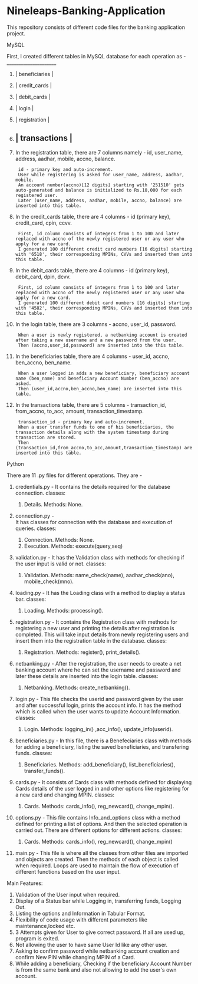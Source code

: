 # Nineleaps-Banking-Application
This repository consists of different code files for the banking application project.

MySQL

First, I created different tables in MySQL database for each operation as -
    _____________________    
 1) | beneficiaries     |
 2) | credit_cards      |
 3) | debit_cards       |
 4) | login             |
 5) | registration      |
 6) | transactions      |
    ---------------------


1) In the registration table, there are 7 columns namely - id, user_name, address, aadhar, mobile, accno, balance.

        id - primary key and auto-increment.
        User while registering is asked for user_name, address, aadhar, mobile.
        An account number(accno)[12 digits] starting with '251510' gets auto-generated and balance is initialized to Rs.10,000 for each registered user.
        Later (user_name, address, aadhar, mobile, accno, balance) are inserted into this table.

2) In the credit_cards table, there are 4 columns - id (primary key), credit_card, cpin, ccvv.

        First, id column consists of integers from 1 to 100 and later replaced with accno of the newly registered user or any user who apply for a new card.
        I generated 100 different credit card numbers [16 digits] starting with '6518', their corresponding MPINs, CVVs and inserted them into this table.
        
3) In the debit_cards table, there are 4 columns - id (primary key), debit_card, dpin, dcvv.

        First, id column consists of integers from 1 to 100 and later replaced with accno of the newly registered user or any user who apply for a new card.
        I generated 100 different debit card numbers [16 digits] starting with '4582', their corresponding MPINs, CVVs and inserted them into this table.

4) In the login table, there are 3 columns - accno, user_id, password.

        When a user is newly registered, a netbanking account is created after taking a new username and a new password from the user.
        Then (accno,user_id,password) are inserted into the this table.

5) In the beneficiaries table, there are 4 columns - user_id, accno, ben_accno, ben_name.

        When a user logged in adds a new beneficiary, beneficiary account name (ben_name) and beneficiary Account Number (ben_accno) are asked.
        Then (user_id,accno,ben_accno,ben_name) are inserted into this table.

6) In the transactions table, there are 5 columns - transaction_id, from_accno, to_acc, amount, transaction_timestamp.

        transaction_id - primary key and auto-increment.
        When a user transfer funds to one of his beneficiaries, the transaction details along with the system timestamp during transaction are stored.
        Then (transaction_id,from_accno,to_acc,amount,transaction_timestamp) are inserted into this table.


Python

There are 11 .py files for different operations. They are -

1) credentials.py - 
   It contains the details required for the database connection.
   classes:
      1) Details.
         Methods: None.
   
2) connection.py -  
   It has classes for connection with the database and execution of queries.
   classes:
      1) Connection.
         Methods: None.
      2) Execution.
         Methods: execute(query,seq)

3) validation.py -
   It has the Validation class with methods for checking if the user input is valid or not.
   classes:
      1) Validation.
         Methods: name_check(name), aadhar_check(ano), mobile_check(mno).

4) loading.py -
   It has the Loading class with a method to diaplay a status bar.
   classes:
      1) Loading.
         Methods: processing().

5) registration.py - 
   It contains the Registration class with methods for registering a new user and printing the details after registration is completed.
   This will take input details from newly registering users and insert them into the registration table in the database.
   classes:
      1) Registration.
         Methods: register(), print_details().
   
6) netbanking.py - 
   After the registration, the user needs to create a net banking account where he can set the username and password 
   and later these details are inserted into the login table.
   classes:
      1) Netbanking.
         Methods: create_netbanking().

7) login.py - 
   This file checks the userid and password given by the user and after successful login, prints the account info.
   It has the method which is called when the user wants to update Account Information.
   classes:
      1) Login.
         Methods: logging_in() ,acc_info(), update_info(userid).
   
8) beneficiaries.py - 
   In this file, there is a Benefeciaries class with methods for adding a beneficiary, listing the saved beneficiaries, and transfering funds.
   classes:
      1) Beneficiaries.
         Methods: add_beneficiary(), list_beneficiaries(), transfer_funds().

9) cards.py -
   It consists of Cards class with methods defined for displaying Cards details of the user logged in 
   and other options like registering for a new card and changing MPIN.
   classes:
      1) Cards.
         Methods: cards_info(), reg_newcard(), change_mpin().
   
10) options.py - 
    This file contains Info_and_options class with a method defined for printing a list of options.
    And then the selected operation is carried out.
    There are different options for different actions.
    classes:
       1) Cards.
          Methods: cards_info(), reg_newcard(), change_mpin()

11) main.py -
    This file is where all the classes from other files are imported and objects are created.
    Then the methods of each object is called when required.
    Loops are used to maintain the flow of execution of different functions based on the user input.
   

Main Features:

1) Validation of the User input when required.
2) Display of a Status bar while Logging in, transferring funds, Logging Out.
3) Listing the options and Information in Tabular Format.
4) Flexibility of code usage with different parameters like maintenance,locked etc.
5) 3 Attempts given for User to give correct password. If all are used up, program is exited.
6) Not allowing the user to have same User Id like any other user.
7) Asking to confirm password while netbanking account creation and confirm New PIN while changing MPIN of a Card.
8) While adding a beneficiary, Checking if the beneficiary Account Number is from the same bank and also not allowing to add the user's own account.
 
